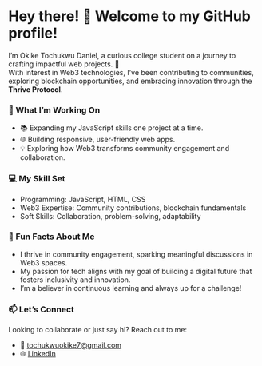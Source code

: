 # Hey there! 👋 Welcome to my GitHub profile!  

I’m Okike Tochukwu Daniel, a curious college student on a journey to crafting impactful web projects. 🚀  
With interest in Web3 technologies, I’ve been contributing to communities, exploring blockchain opportunities, and embracing innovation through the **Thrive Protocol**.  

### 🌱 What I’m Working On  
- 📚 Expanding my JavaScript skills one project at a time.  
- 🌐 Building responsive, user-friendly web apps.  
- 💡 Exploring how Web3 transforms community engagement and collaboration.  

### 💻 My Skill Set  
- Programming: JavaScript, HTML, CSS  
- Web3 Expertise: Community contributions, blockchain fundamentals
- Soft Skills: Collaboration, problem-solving, adaptability  

### 🚀 Fun Facts About Me  
- I thrive in community engagement, sparking meaningful discussions in Web3 spaces.  
- My passion for tech aligns with my goal of building a digital future that fosters inclusivity and innovation.  
- I’m a believer in continuous learning and always up for a challenge!  

### 📫 Let’s Connect  
Looking to collaborate or just say hi? Reach out to me:  
- 💌 [tochukwuokike7@gmail.com](mailto:tochukwuokike7@gmail.com)  
- 🌐 [LinkedIn](https://www.linkedin.com/in/tochukwu-okike/)  

